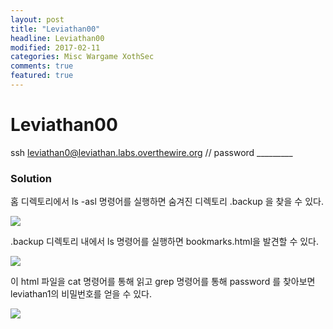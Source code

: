 ```yaml
---
layout: post
title: "Leviathan00"
headline: Leviathan00
modified: 2017-02-11
categories: Misc Wargame XothSec
comments: true
featured: true
---
```


# Leviathan00
ssh leviathan0@leviathan.labs.overthewire.org // password _________

### Solution
홈 디렉토리에서 ls -asl 명령어를 실행하면 숨겨진 디렉토리 .backup 을 찾을 수 있다.

<img src="{{ site.url }}/images/2017-02-11/Leviathan00_01.png" style="display: block; margin: auto;">

.backup 디렉토리 내에서 ls 명령어를 실행하면 bookmarks.html을 발견할 수 있다.

<img src="{{ site.url }}/images/2017-02-11/Leviathan00_02.png" style="display: block; margin: auto;">

이 html 파일을 cat 명령어를 통해 읽고 grep 명령어를 통해 password 를 찾아보면 leviathan1의 비밀번호를 얻을 수 있다.

<img src="{{ site.url }}/images/2017-02-11/Leviathan00_03.png" style="display: block; margin: auto;">
